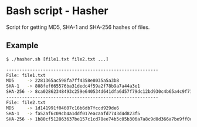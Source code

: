 # Bash script - Hasher

Script for getting MD5, SHA-1 and SHA-256 hashes of files.

## Example
```bash
$ ./hasher.sh [file1.txt file2.txt ...]

----------------------------------------------------------
File: file1.txt
MD5     -> 2281365ac598fa7ff4358e8035a5a3b8
SHA-1   -> 808fef665576ba31dedc4f59a2f78b9a7a44a3e1
SHA-256 -> 8ca02862348493c259e640534d641dfa6d57f79dc12bd930c4b65a4c9f71a04c
----------------------------------------------------------
File: file2.txt
MD5     -> 1d141991f04607c16b6db7fccd929de6
SHA-1   -> fa52af6c09cb4a1ddf017eacaafd7743d4d823f5
SHA-256 -> 1b80cf512863637be157c1cd78ee74b5c05b306a7a8c9d0d366a7be9ff0df4ec
```